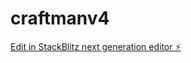 # craftmanv4

[Edit in StackBlitz next generation editor ⚡️](https://stackblitz.com/~/github.com/poilopo2001/craftmanv4)